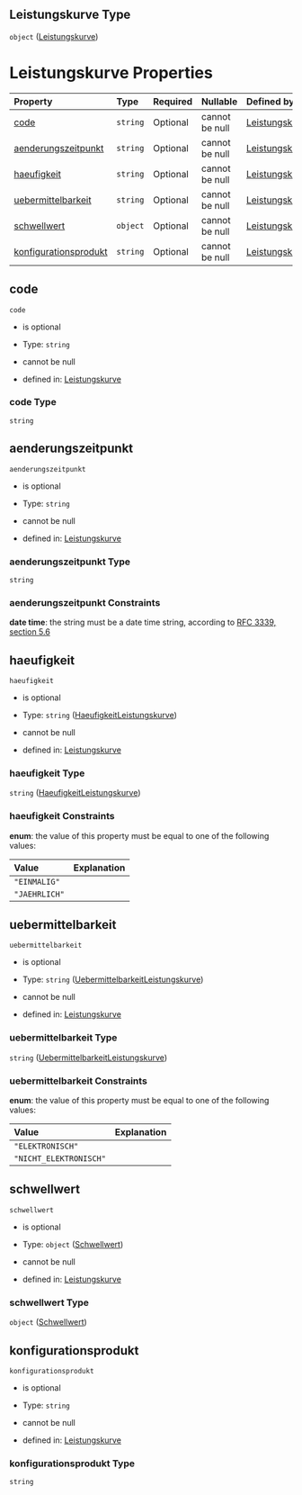 ## Leistungskurve Type

`object` ([Leistungskurve](leistungskurve.md))

# Leistungskurve Properties

| Property                                        | Type     | Required | Nullable       | Defined by                                                                                                                                                                                                           |
| :---------------------------------------------- | :------- | :------- | :------------- | :------------------------------------------------------------------------------------------------------------------------------------------------------------------------------------------------------------------- |
| [code](#code)                                   | `string` | Optional | cannot be null | [Leistungskurve](leistungskurve-properties-code.md "https://raw.githubusercontent.com/conuti-gmbh/bo4e-schema/master/schemas/v1/com/Leistungskurve.schema.json#/properties/code")                                    |
| [aenderungszeitpunkt](#aenderungszeitpunkt)     | `string` | Optional | cannot be null | [Leistungskurve](leistungskurve-properties-aenderungszeitpunkt.md "https://raw.githubusercontent.com/conuti-gmbh/bo4e-schema/master/schemas/v1/com/Leistungskurve.schema.json#/properties/aenderungszeitpunkt")      |
| [haeufigkeit](#haeufigkeit)                     | `string` | Optional | cannot be null | [Leistungskurve](haeufigkeitleistungskurve.md "https://raw.githubusercontent.com/conuti-gmbh/bo4e-schema/master/schemas/v1/enum/HaeufigkeitLeistungskurve.schema.json#/properties/haeufigkeit")                      |
| [uebermittelbarkeit](#uebermittelbarkeit)       | `string` | Optional | cannot be null | [Leistungskurve](uebermittelbarkeitleistungskurve.md "https://raw.githubusercontent.com/conuti-gmbh/bo4e-schema/master/schemas/v1/enum/UebermittelbarkeitLeistungskurve.schema.json#/properties/uebermittelbarkeit") |
| [schwellwert](#schwellwert)                     | `object` | Optional | cannot be null | [Leistungskurve](schwellwert.md "https://raw.githubusercontent.com/conuti-gmbh/bo4e-schema/master/schemas/v1/com/Schwellwert.schema.json#/properties/schwellwert")                                                   |
| [konfigurationsprodukt](#konfigurationsprodukt) | `string` | Optional | cannot be null | [Leistungskurve](leistungskurve-properties-konfigurationsprodukt.md "https://raw.githubusercontent.com/conuti-gmbh/bo4e-schema/master/schemas/v1/com/Leistungskurve.schema.json#/properties/konfigurationsprodukt")  |

## code



`code`

*   is optional

*   Type: `string`

*   cannot be null

*   defined in: [Leistungskurve](leistungskurve-properties-code.md "https://raw.githubusercontent.com/conuti-gmbh/bo4e-schema/master/schemas/v1/com/Leistungskurve.schema.json#/properties/code")

### code Type

`string`

## aenderungszeitpunkt



`aenderungszeitpunkt`

*   is optional

*   Type: `string`

*   cannot be null

*   defined in: [Leistungskurve](leistungskurve-properties-aenderungszeitpunkt.md "https://raw.githubusercontent.com/conuti-gmbh/bo4e-schema/master/schemas/v1/com/Leistungskurve.schema.json#/properties/aenderungszeitpunkt")

### aenderungszeitpunkt Type

`string`

### aenderungszeitpunkt Constraints

**date time**: the string must be a date time string, according to [RFC 3339, section 5.6](https://tools.ietf.org/html/rfc3339 "check the specification")

## haeufigkeit



`haeufigkeit`

*   is optional

*   Type: `string` ([HaeufigkeitLeistungskurve](haeufigkeitleistungskurve.md))

*   cannot be null

*   defined in: [Leistungskurve](haeufigkeitleistungskurve.md "https://raw.githubusercontent.com/conuti-gmbh/bo4e-schema/master/schemas/v1/enum/HaeufigkeitLeistungskurve.schema.json#/properties/haeufigkeit")

### haeufigkeit Type

`string` ([HaeufigkeitLeistungskurve](haeufigkeitleistungskurve.md))

### haeufigkeit Constraints

**enum**: the value of this property must be equal to one of the following values:

| Value         | Explanation |
| :------------ | :---------- |
| `"EINMALIG"`  |             |
| `"JAEHRLICH"` |             |

## uebermittelbarkeit



`uebermittelbarkeit`

*   is optional

*   Type: `string` ([UebermittelbarkeitLeistungskurve](uebermittelbarkeitleistungskurve.md))

*   cannot be null

*   defined in: [Leistungskurve](uebermittelbarkeitleistungskurve.md "https://raw.githubusercontent.com/conuti-gmbh/bo4e-schema/master/schemas/v1/enum/UebermittelbarkeitLeistungskurve.schema.json#/properties/uebermittelbarkeit")

### uebermittelbarkeit Type

`string` ([UebermittelbarkeitLeistungskurve](uebermittelbarkeitleistungskurve.md))

### uebermittelbarkeit Constraints

**enum**: the value of this property must be equal to one of the following values:

| Value                  | Explanation |
| :--------------------- | :---------- |
| `"ELEKTRONISCH"`       |             |
| `"NICHT_ELEKTRONISCH"` |             |

## schwellwert



`schwellwert`

*   is optional

*   Type: `object` ([Schwellwert](schwellwert.md))

*   cannot be null

*   defined in: [Leistungskurve](schwellwert.md "https://raw.githubusercontent.com/conuti-gmbh/bo4e-schema/master/schemas/v1/com/Schwellwert.schema.json#/properties/schwellwert")

### schwellwert Type

`object` ([Schwellwert](schwellwert.md))

## konfigurationsprodukt



`konfigurationsprodukt`

*   is optional

*   Type: `string`

*   cannot be null

*   defined in: [Leistungskurve](leistungskurve-properties-konfigurationsprodukt.md "https://raw.githubusercontent.com/conuti-gmbh/bo4e-schema/master/schemas/v1/com/Leistungskurve.schema.json#/properties/konfigurationsprodukt")

### konfigurationsprodukt Type

`string`
